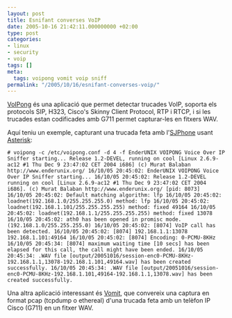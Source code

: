 ```yaml
---
layout: post
title: Esnifant converses VoIP
date: 2005-10-16 21:42:11.000000000 +02:00
type: post
categories:
- linux
- security
- voip
tags: []
meta:
  tags: voipong vomit voip sniff
permalink: "/2005/10/16/esnifant-converses-voip/"
---
```

[VoIPong](http://www.enderunix.org/voipong/) és una aplicació que permet detectar trucades VoIP, soporta els protocols SIP, H323, Cisco's Skinny Client Protocol, RTP i RTCP, i si les trucades estan codificades amb G711 permet capturar-les en fitxers WAV.

Aquí teniu un exemple, capturant una trucada feta amb l'[SJPhone](http://www.sjlabs.com/sjp.html) usant [Asterisk](http://www.asterisk.org/):

```
# voipong -c /etc/voipong.conf -d 4 -f EnderUNIX VOIPONG Voice Over IP Sniffer starting... Release 1.2-DEVEL, running on cool [Linux 2.6.9-ac12 #1 Thu Dec 9 23:47:02 CET 2004 i686] (c) Murat Balaban http://www.enderunix.org/ 16/10/05 20:45:02: EnderUNIX VOIPONG Voice Over IP Sniffer starting... 16/10/05 20:45:02: Release 1.2-DEVEL running on cool [Linux 2.6.9-ac12 #1 Thu Dec 9 23:47:02 CET 2004 i686]. (c) Murat Balaban http://www.enderunix.org/ [pid: 8073] 16/10/05 20:45:02: Default matching algorithm: lfp 16/10/05 20:45:02: loadnet(192.168.1.0/255.255.255.0) method: lfp 16/10/05 20:45:02: loadnet(192.168.1.101/255.255.255.255) method: fixed 49164 16/10/05 20:45:02: loadnet(192.168.1.1/255.255.255.255) method: fixed 13078 16/10/05 20:45:02: ath0 has been opened in promisc mode. (192.168.1.0/255.255.255.0) 16/10/05 20:45:02: [8074] VoIP call has been detected. 16/10/05 20:45:02: [8074] 192.168.1.1:13078 192.168.1.101:49164 16/10/05 20:45:02: [8074] Encoding: 0-PCMU-8KHz 16/10/05 20:45:34: [8074] maximum waiting time [10 secs] has been elapsed for this call, the call might have been ended. 16/10/05 20:45:34: .WAV file [output/20051016/session-enc0-PCMU-8KHz-192.168.1.1,13078-192.168.1.101,49164.wav] has been created successfully. 16/10/05 20:45:34: .WAV file [output/20051016/session-enc0-PCMU-8KHz-192.168.1.101,49164-192.168.1.1,13078.wav] has been created successfully.
```

Una altra aplicació interessant és [Vomit](http://vomit.xtdnet.nl/), que convereix una captura en format pcap (tcpdump o ethereal) d'una trucada feta amb un telèfon IP Cisco (G711) en un fitxer WAV.

